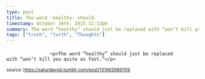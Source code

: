 ```yaml
---
type: post
title: The-word -healthy--should-
timestamp: October 26th, 2015 12:13pm
summary: The word “healthy” should just be replaced with “won’t kill you quite as fast”
tags: ["truth", "turth", "Thoughts"]
---
```

####
                    <p>The word “healthy” should just be replaced with “won’t kill you quite as fast.”</p>
                
                
                
                
                
                
                                
<small>source: https://saturdayxiii.tumblr.com/post/131962689709</small>